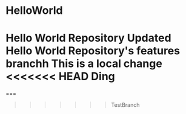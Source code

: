 # HelloWorld
Hello World Repository
Updated Hello World Repository's features branchh
This is a local change
<<<<<<< HEAD
Ding
=======
===  
>>>>>>> TestBranch
